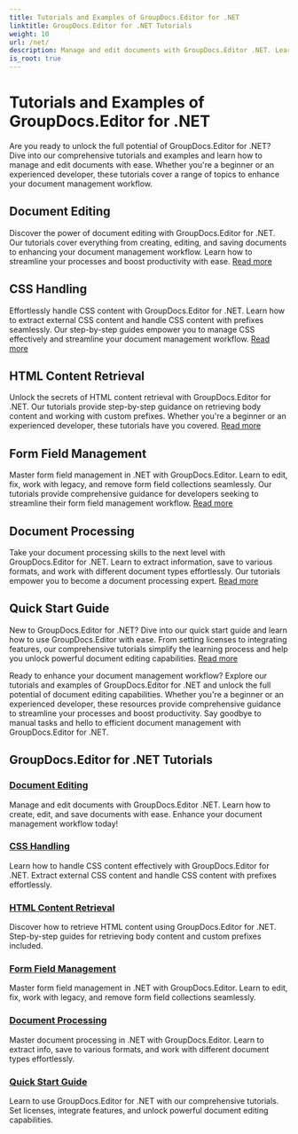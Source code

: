 ```yaml
---
title: Tutorials and Examples of GroupDocs.Editor for .NET 
linktitle: GroupDocs.Editor for .NET Tutorials
weight: 10
url: /net/
description: Manage and edit documents with GroupDocs.Editor .NET. Learn document processing, document editing, HTML content retrieval, form field management, and more!
is_root: true
---
```


# Tutorials and Examples of GroupDocs.Editor for .NET


Are you ready to unlock the full potential of GroupDocs.Editor for .NET? Dive into our comprehensive tutorials and examples and learn how to manage and edit documents with ease. Whether you're a beginner or an experienced developer, these tutorials cover a range of topics to enhance your document management workflow.

## Document Editing

Discover the power of document editing with GroupDocs.Editor for .NET. Our tutorials cover everything from creating, editing, and saving documents to enhancing your document management workflow. Learn how to streamline your processes and boost productivity with ease. [Read more](./document-editing/)

## CSS Handling

Effortlessly handle CSS content with GroupDocs.Editor for .NET. Learn how to extract external CSS content and handle CSS content with prefixes seamlessly. Our step-by-step guides empower you to manage CSS effectively and streamline your document management workflow. [Read more](./css-handling/)

## HTML Content Retrieval

Unlock the secrets of HTML content retrieval with GroupDocs.Editor for .NET. Our tutorials provide step-by-step guidance on retrieving body content and working with custom prefixes. Whether you're a beginner or an experienced developer, these tutorials have you covered. [Read more](./html-content-retrieval/)

## Form Field Management

Master form field management in .NET with GroupDocs.Editor. Learn to edit, fix, work with legacy, and remove form field collections seamlessly. Our tutorials provide comprehensive guidance for developers seeking to streamline their form field management workflow. [Read more](./form-field-management/)

## Document Processing

Take your document processing skills to the next level with GroupDocs.Editor for .NET. Learn to extract information, save to various formats, and work with different document types effortlessly. Our tutorials empower you to become a document processing expert. [Read more](./document-processing/)

## Quick Start Guide

New to GroupDocs.Editor for .NET? Dive into our quick start guide and learn how to use GroupDocs.Editor with ease. From setting licenses to integrating features, our comprehensive tutorials simplify the learning process and help you unlock powerful document editing capabilities. [Read more](./quick-start-guide/)

Ready to enhance your document management workflow? Explore our tutorials and examples of GroupDocs.Editor for .NET and unlock the full potential of document editing capabilities. Whether you're a beginner or an experienced developer, these resources provide comprehensive guidance to streamline your processes and boost productivity. Say goodbye to manual tasks and hello to efficient document management with GroupDocs.Editor for .NET.
## GroupDocs.Editor for .NET Tutorials 
### [Document Editing](./document-editing/)
Manage and edit documents with GroupDocs.Editor .NET. Learn how to create, edit, and save documents with ease. Enhance your document management workflow today!
### [CSS Handling](./css-handling/)
Learn how to handle CSS content effectively with GroupDocs.Editor for .NET. Extract external CSS content and handle CSS content with prefixes effortlessly.
### [HTML Content Retrieval](./html-content-retrieval/)
Discover how to retrieve HTML content using GroupDocs.Editor for .NET. Step-by-step guides for retrieving body content and custom prefixes included.
### [Form Field Management](./form-field-management/)
Master form field management in .NET with GroupDocs.Editor. Learn to edit, fix, work with legacy, and remove form field collections seamlessly.
### [Document Processing](./document-processing/)
Master document processing in .NET with GroupDocs.Editor. Learn to extract info, save to various formats, and work with different document types effortlessly.
### [Quick Start Guide](./quick-start-guide/)
Learn to use GroupDocs.Editor for .NET with our comprehensive tutorials. Set licenses, integrate features, and unlock powerful document editing capabilities.